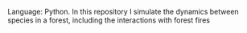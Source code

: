 Language: Python.
In this repository I simulate the dynamics between species in a forest, including the interactions with forest fires
